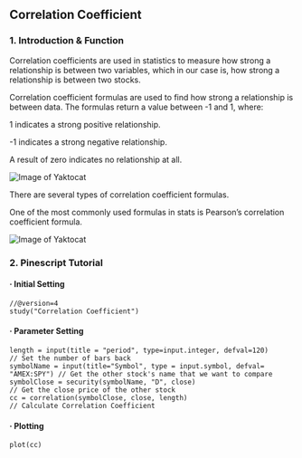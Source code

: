 ## Correlation Coefficient 
### 1. Introduction & Function
Correlation coefficients are used in statistics to measure how strong a relationship is between two variables, which in our case is, how strong a relationship is between two stocks. 

Correlation coefficient formulas are used to find how strong a relationship is between data. The formulas return a value between -1 and 1, where:

1 indicates a strong positive relationship.

-1 indicates a strong negative relationship.

A result of zero indicates no relationship at all.

![Image of Yaktocat](https://github.com/yaonology/PineScript/blob/master/Correlation%20Coefficient/image/Correlation.png)

There are several types of correlation coefficient formulas.

One of the most commonly used formulas in stats is Pearson’s correlation coefficient formula. 

![Image of Yaktocat](https://github.com/yaonology/PineScript/blob/master/Correlation%20Coefficient/image/Correlation_Coefficient_Formula.png)

### 2. Pinescript Tutorial
#### · Initial Setting 

```
//@version=4
study("Correlation Coefficient")
```

#### · Parameter Setting 

```
length = input(title = "period", type=input.integer, defval=120)            // Set the number of bars back
symbolName = input(title="Symbol", type = input.symbol, defval= "AMEX:SPY") // Get the other stock's name that we want to compare
symbolClose = security(symbolName, "D", close)                              // Get the close price of the other stock
cc = correlation(symbolClose, close, length)                                // Calculate Correlation Coefficient
```

#### · Plotting 
```
plot(cc)
```
